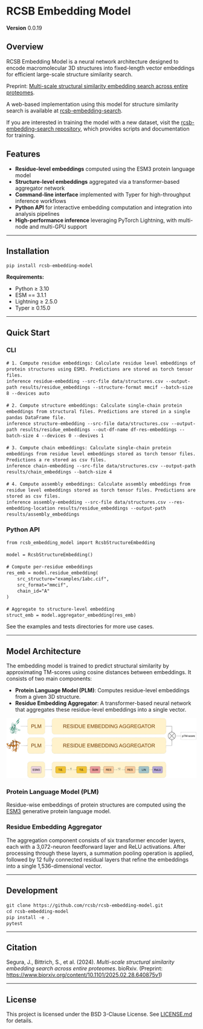 # RCSB Embedding Model

**Version** 0.0.19


## Overview

RCSB Embedding Model is a neural network architecture designed to encode macromolecular 3D structures into fixed-length vector embeddings for efficient large-scale structure similarity search.

Preprint: [Multi-scale structural similarity embedding search across entire proteomes](https://www.biorxiv.org/content/10.1101/2025.02.28.640875v1).

A web-based implementation using this model for structure similarity search is available at [rcsb-embedding-search](http://embedding-search.rcsb.org).

If you are interested in training the model with a new dataset, visit the [rcsb-embedding-search repository](https://github.com/bioinsilico/rcsb-embedding-search), which provides scripts and documentation for training.


## Features

- **Residue-level embeddings** computed using the ESM3 protein language model  
- **Structure-level embeddings** aggregated via a transformer-based aggregator network  
- **Command-line interface** implemented with Typer for high-throughput inference workflows  
- **Python API** for interactive embedding computation and integration into analysis pipelines  
- **High-performance inference** leveraging PyTorch Lightning, with multi-node and multi-GPU support  

---

## Installation

    pip install rcsb-embedding-model

**Requirements:**

- Python ≥ 3.10
- ESM == 3.1.1
- Lightning ≥ 2.5.0 
- Typer ≥ 0.15.0

---

## Quick Start

### CLI

    # 1. Compute residue embeddings: Calculate residue level embeddings of protein structures using ESM3. Predictions are stored as torch tensor files.
    inference residue-embedding --src-file data/structures.csv --output-path results/residue_embeddings --structure-format mmcif --batch-size 8 --devices auto

    # 2. Compute structure embeddings: Calculate single-chain protein embeddings from structural files. Predictions are stored in a single pandas DataFrame file.
    inference structure-embedding --src-file data/structures.csv --output-path results/residue_embeddings --out-df-name df-res-embeddings --batch-size 4 --devices 0 --devives 1

    # 3. Compute chain embeddings: Calculate single-chain protein embeddings from residue level embeddings stored as torch tensor files. Predictions a re stored as csv files.
    inference chain-embedding --src-file data/structures.csv --output-path results/chain_embeddings --batch-size 4

    # 4. Compute assembly embeddings: Calculate assembly embeddings from residue level embeddings stored as torch tensor files. Predictions are stored as csv files.
    inference assembly-embedding --src-file data/structures.csv --res-embedding-location results/residue_embeddings --output-path results/assembly_embeddings

### Python API

    from rcsb_embedding_model import RcsbStructureEmbedding

    model = RcsbStructureEmbedding()

    # Compute per-residue embeddings
    res_emb = model.residue_embedding(
        src_structure="examples/1abc.cif",
        src_format="mmcif",
        chain_id="A"
    )

    # Aggregate to structure-level embedding
    struct_emb = model.aggregator_embedding(res_emb)

See the examples and tests directories for more use cases.

---

## Model Architecture

The embedding model is trained to predict structural similarity by approximating TM-scores using cosine distances between embeddings. It consists of two main components:

- **Protein Language Model (PLM)**: Computes residue-level embeddings from a given 3D structure.
- **Residue Embedding Aggregator**: A transformer-based neural network that aggregates these residue-level embeddings into a single vector.

![Embedding model architecture](assets/embedding-model-architecture.png)

### **Protein Language Model (PLM)**
Residue-wise embeddings of protein structures are computed using the [ESM3](https://www.evolutionaryscale.ai/) generative protein language model.

### **Residue Embedding Aggregator**
The aggregation component consists of six transformer encoder layers, each with a 3,072-neuron feedforward layer and ReLU activations. After processing through these layers, a summation pooling operation is applied, followed by 12 fully connected residual layers that refine the embeddings into a single 1,536-dimensional vector.

---

## Development

    git clone https://github.com/rcsb/rcsb-embedding-model.git
    cd rcsb-embedding-model
    pip install -e .
    pytest

---

## Citation

Segura, J., Bittrich, S., et al. (2024). *Multi-scale structural similarity embedding search across entire proteomes*. bioRxiv. (Preprint: https://www.biorxiv.org/content/10.1101/2025.02.28.640875v1)

---

## License

This project is licensed under the BSD 3-Clause License. See [LICENSE.md](LICENSE.md) for details.
